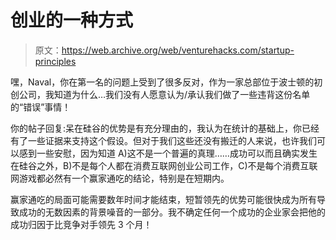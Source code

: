 # 创业的一种方式

> 原文：<https://web.archive.org/web/venturehacks.com/startup-principles>

嘿，Naval，你在第一名的问题上受到了很多反对，作为一家总部位于波士顿的初创公司，我知道为什么…我们没有人愿意认为/承认我们做了一些违背这份名单的“错误”事情！

你的帖子回复:呆在硅谷的优势是有充分理由的，我认为在统计的基础上，你已经有了一些证据来支持这个假设。但对于我们这些还没有搬迁的人来说，也许我们可以感到一些安慰，因为知道 A)这不是一个普遍的真理……成功可以而且确实发生在硅谷之外，B)不是每个人都在消费互联网创业公司工作，C)不是每个消费互联网游戏都必然有一个赢家通吃的结论，特别是在短期内。

赢家通吃的局面可能需要数年时间才能结束，短暂领先的优势可能很快成为所有导致成功的无数因素的背景噪音的一部分。我不确定任何一个成功的企业家会把他的成功归因于比竞争对手领先 3 个月！